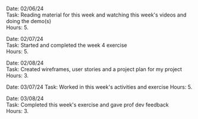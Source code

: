 Date: 02/06/24<br>
Task: Reading material for this week and watching this week's videos and doing the demo(s)<br>
Hours: 5.


Date: 02/07/24<br>
Task: Started and completed the week 4 exercise<br>
Hours: 5.

Date: 02/08/24<br>
Task: Created wireframes, user stories and a project plan for
my project<br>
Hours: 3.

Date: 03/07/24
Task: Worked in this week's activities and exercise
Hours: 5.

Date: 03/08/24<br>
Task: Completed this week's exercise and gave prof dev feedback<br>
Hours: 3.

